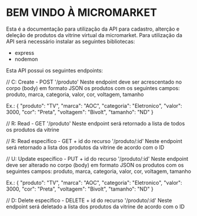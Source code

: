 # BEM VINDO À MICROMARKET

Esta é a documentação para utilização da API para cadastro, alterção e deleção de produtos da vitrine virtual da micromarket.
Para utilização da API será necessário instalar as seguintes bibliotecas:
 * express
 * nodemon

Esta API possui os seguintes endpoints:

// C: Create - POST
'/produto'
  Neste endpoint deve ser acrescentado no corpo (body) em formato JSON os produtos com os seguintes campos:
  produto, marca, categoria, valor, cor, voltagem, tamanho
  
  Ex.:
  {
    "produto": "TV", 
    "marca": "AOC", 
    "categoria": "Eletronico", 
    "valor": 3000, 
    "cor": "Preta", 
    "voltagem": "Bivolt", 
    "tamanho": "ND" 
}
  
// R: Read - GET
'/produto'
 Neste endpoint será retornado a lista de todos os produtos da vitrine 
 
// R: Read específico - GET + id do recurso
'/produto/:id'
 Neste endpoint será retornado a lista dos produtos da vitrine de acordo com o ID
 
// U: Update específico - PUT + id do recurso
'/produto/:id'
  Neste endpoint deve ser alterado no corpo (body) em formato JSON os produtos com os seguintes campos:
  produto, marca, categoria, valor, cor, voltagem, tamanho
  
  Ex.:
  {
    "produto": "TV", 
    "marca": "AOC", 
    "categoria": "Eletronico", 
    "valor": 3000, 
    "cor": "Preta", 
    "voltagem": "Bivolt", 
    "tamanho": "ND" 
}

// D: Delete específico - DELETE + id do recurso
'/produto/:id'
 Neste endpoint será deletado a lista dos produtos da vitrine de acordo com o ID
